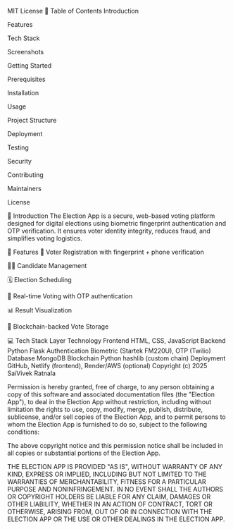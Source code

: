 MIT License
📂 Table of Contents
Introduction

Features

Tech Stack

Screenshots

Getting Started

Prerequisites

Installation

Usage

Project Structure

Deployment

Testing

Security

Contributing

Maintainers

License

📌 Introduction
The Election App is a secure, web-based voting platform designed for digital elections using biometric fingerprint authentication and OTP verification. It ensures voter identity integrity, reduces fraud, and simplifies voting logistics.

🚀 Features
👤 Voter Registration with fingerprint + phone verification

🧑‍💼 Candidate Management

🗓️ Election Scheduling

📍 Real-time Voting with OTP authentication

📊 Result Visualization

🔐 Blockchain-backed Vote Storage

💻 Tech Stack
Layer	Technology
Frontend	HTML, CSS, JavaScript
Backend	Python Flask
Authentication	Biometric (Startek FM220U), OTP (Twilio)
Database	MongoDB
Blockchain	Python hashlib (custom chain)
Deployment	GitHub, Netlify (frontend), Render/AWS (optional)
Copyright (c) 2025 SaiVivek Ratnala

Permission is hereby granted, free of charge, to any person obtaining a copy
of this software and associated documentation files (the "Election App"), to deal
in the Election App without restriction, including without limitation the rights
to use, copy, modify, merge, publish, distribute, sublicense, and/or sell
copies of the Election App, and to permit persons to whom the Election App is
furnished to do so, subject to the following conditions:

The above copyright notice and this permission notice shall be included in all
copies or substantial portions of the Election App.

THE ELECTION APP IS PROVIDED "AS IS", WITHOUT WARRANTY OF ANY KIND, EXPRESS OR
IMPLIED, INCLUDING BUT NOT LIMITED TO THE WARRANTIES OF MERCHANTABILITY,
FITNESS FOR A PARTICULAR PURPOSE AND NONINFRINGEMENT. IN NO EVENT SHALL THE
AUTHORS OR COPYRIGHT HOLDERS BE LIABLE FOR ANY CLAIM, DAMAGES OR OTHER
LIABILITY, WHETHER IN AN ACTION OF CONTRACT, TORT OR OTHERWISE, ARISING FROM,
OUT OF OR IN CONNECTION WITH THE ELECTION APP OR THE USE OR OTHER DEALINGS IN THE
ELECTION APP.
